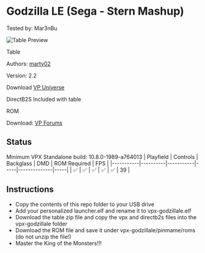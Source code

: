 # Godzilla LE (Sega - Stern Mashup)
Tested by: Mar3nBu

![Table Preview](../../images/vpx-godzillale.png)

Table

Authors: [marty02](https://vpuniverse.com/profile/16531-marty02/)

Version: 2.2

Download [VP Universe](https://vpuniverse.com/files/file/8449-godzilla-limited-edition/)


DirectB2S
Included with table


ROM

Download: [VP Forums](https://www.vpforums.org/index.php?app=downloads&showfile=241)


## Status 

Minimum VPX Standalone build: 10.8.0-1989-a764013
| Playfield | Controls | Backglass | DMD | ROM Required | FPS | 
|-----------|----------|-----------|-----|--------------|-----|
| :white_check_mark: | :white_check_mark: | :white_check_mark: | :white_check_mark: | :white_check_mark: | 39 |


## Instructions

- Copy the contents of this repo folder to your USB drive
- Add your personalized launcher.elf and rename it to vpx-godzillale.elf
- Download the table zip file and copy the vpx and directb2s files into the vpx-godzillale folder
- Download the ROM file and save it under vpx-godzillale/pinmame/roms (do not unzip the file!)
- Master the King of the Monsters!!!
